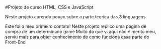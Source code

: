 #Projeto de curso HTML, CSS e JavaScript

Neste projeto aprendo pouco sobre a parte teorica das 3 linguagens.

Este foi o meu primeiro contato! Neste projeto replico uma pagina de compra de um determinado game
Muito do que vi aqui não é merito meu, serviu mais para obter conhecimento de como funciona essa parte do Front-End
